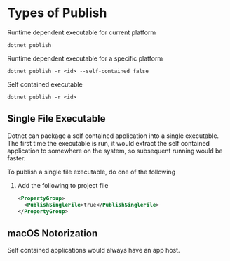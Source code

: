 # Types of Publish

Runtime dependent executable for current platform

```
dotnet publish
```

Runtime dependent executable for a specific platform

```
dotnet publish -r <id> --self-contained false
```

Self contained executable

```
dotnet publish -r <id>
```

## Single File Executable

Dotnet can package a self contained application into a single executable. The
first time the executable is run, it would extract the self contained
application to somewhere on the system, so subsequent running would be faster.

To publish a single file executable, do one of the following

1. Add the following to project file
   ```xml
   <PropertyGroup>
     <PublishSingleFile>true</PublishSingleFile>
   </PropertyGroup>
   ```

## macOS Notorization

Self contained applications would always have an app host.
